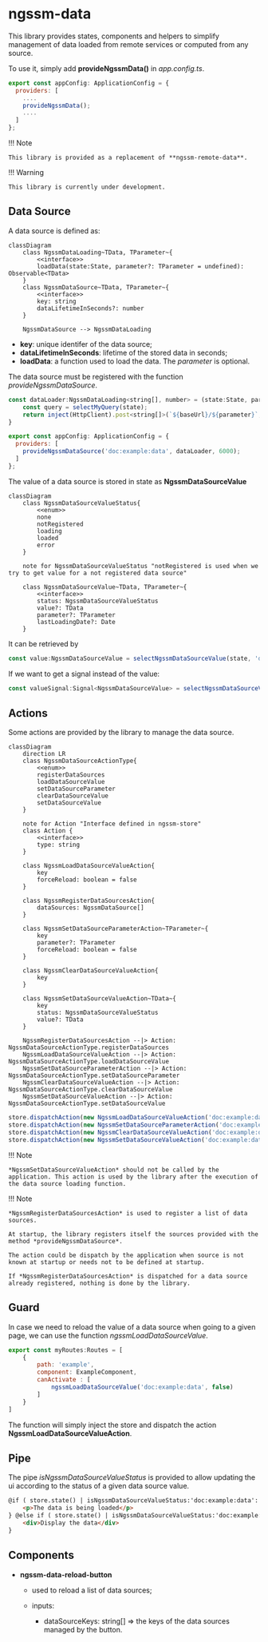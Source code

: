 # ngssm-data

This library provides states, components and helpers to simplify management of data loaded from remote services or computed from any source.

To use it, simply add **provideNgssmData()** in *app.config.ts*.

```javascript
export const appConfig: ApplicationConfig = {
  providers: [
    ....
    provideNgssmData();
    ....
  ]
};
```

!!! Note

    This library is provided as a replacement of **ngssm-remote-data**.


!!! Warning

    This library is currently under development.

## Data Source

A data source is defined as:

```mermaid
classDiagram
    class NgssmDataLoading~TData, TParameter~{
        <<interface>>
        loadData(state:State, parameter?: TParameter = undefined): Observable<TData>
    }
    class NgssmDataSource~TData, TParameter~{
        <<interface>>
        key: string
        dataLifetimeInSeconds?: number
    }

    NgssmDataSource --> NgssmDataLoading
```

- **key**: unique identifer of the data source;
- **dataLifetimeInSeconds**: lifetime of the stored data in seconds;
- **loadData**: a function used to load the data. The *parameter* is optional.

The data source must be registered with the function *provideNgssmDataSource*.

```javascript
const dataLoader:NgssmDataLoading<string[], number> = (state:State, parameter?:number) : Observable<string[]> => {
    const query = selectMyQuery(state);
    return inject(HttpClient).post<string[]>(`${baseUrl}/${parameter}`, query);
}

export const appConfig: ApplicationConfig = {
  providers: [
    provideNgssmDataSource('doc:example:data', dataLoader, 6000);
  ]
};
```

The value of a data source is stored in state as **NgssmDataSourceValue**

```mermaid
classDiagram
    class NgssmDataSourceValueStatus{
        <<enum>>
        none
        notRegistered
        loading
        loaded
        error
    }

    note for NgssmDataSourceValueStatus "notRegistered is used when we try to get value for a not registered data source"

    class NgssmDataSourceValue~TData, TParameter~{
        <<interface>>
        status: NgssmDataSourceValueStatus
        value?: TData
        parameter?: TParameter
        lastLoadingDate?: Date
    }
```

It can be retrieved by

```javascript
const value:NgssmDataSourceValue = selectNgssmDataSourceValue(state, 'doc:example:data');
```

If we want to get a signal instead of the value:

```javascript
const valueSignal:Signal<NgssmDataSourceValue> = selectNgssmDataSourceValueSignal(store, 'doc:example:data');
```

## Actions

Some actions are provided by the library to manage the data source.

```mermaid
classDiagram
    direction LR
    class NgssmDataSourceActionType{
        <<enum>>
        registerDataSources
        loadDataSourceValue
        setDataSourceParameter
        clearDataSourceValue
        setDataSourceValue
    }

    note for Action "Interface defined in ngssm-store"
    class Action {
        <<interface>>
        type: string
    }

    class NgssmLoadDataSourceValueAction{
        key
        forceReload: boolean = false
    }

    class NgssmRegisterDataSourcesAction{
        dataSources: NgssmDataSource[]
    }

    class NgssmSetDataSourceParameterAction~TParameter~{
        key
        parameter?: TParameter
        forceReload: boolean = false
    }

    class NgssmClearDataSourceValueAction{
        key
    }

    class NgssmSetDataSourceValueAction~TData~{
        key
        status: NgssmDataSourceValueStatus
        value?: TData
    }

    NgssmRegisterDataSourcesAction --|> Action: NgssmDataSourceActionType.registerDataSources
    NgssmLoadDataSourceValueAction --|> Action: NgssmDataSourceActionType.loadDataSourceValue
    NgssmSetDataSourceParameterAction --|> Action: NgssmDataSourceActionType.setDataSourceParameter
    NgssmClearDataSourceValueAction --|> Action: NgssmDataSourceActionType.clearDataSourceValue
    NgssmSetDataSourceValueAction --|> Action: NgssmDataSourceActionType.setDataSourceValue
```

```javascript
store.dispatchAction(new NgssmLoadDataSourceValueAction('doc:example:data', true));
store.dispatchAction(new NgssmSetDataSourceParameterAction('doc:example:data', 567));
store.dispatchAction(new NgssmClearDataSourceValueAction('doc:example:data'));
store.dispatchAction(new NgssmSetDataSourceValueAction('doc:example:data', NgssmDataSourceValueStatus.loaded, ['val1', 'val2']));
```

!!! Note

    *NgssmSetDataSourceValueAction* should not be called by the application. This action is used by the library after the execution of the data source loading function.


!!! Note

    *NgssmRegisterDataSourcesAction* is used to register a list of data sources.

    At startup, the library registers itself the sources provided with the method *provideNgssmDataSource*.

    The action could be dispatch by the application when source is not known at startup or needs not to be defined at startup.

    If *NgssmRegisterDataSourcesAction* is dispatched for a data source already registered, nothing is done by the library.


## Guard

In case we need to reload the value of a data source when going to a given page, we can use the function *ngssmLoadDataSourceValue*.

```javascript
export const myRoutes:Routes = [
    {
        path: 'example',
        component: ExampleComponent,
        canActivate : [
            ngssmLoadDataSourceValue('doc:example:data', false)
        ]
    }
]
```

The function will simply inject the store and dispatch the action **NgssmLoadDataSourceValueAction**.

## Pipe

The pipe *isNgssmDataSourceValueStatus* is provided to allow updating the ui according to the status of a given data source value.

```html
@if ( store.state() | isNgssmDataSourceValueStatus:'doc:example:data':'loading') {
    <p>The data is being loaded</p>
} @else if ( store.state() | isNgssmDataSourceValueStatus:'doc:example:data':'loaded':'error'){
    <div>Display the data</div>
}
```

## Components

- **ngssm-data-reload-button**

    - used to reload a list of data sources;
    - inputs:

        - dataSourceKeys: string[] => the keys of the data sources managed by the button.
